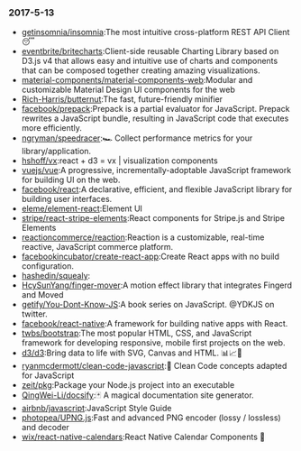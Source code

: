 ### 2017-5-13 
* [getinsomnia/insomnia](https://github.com//getinsomnia/insomnia):The most intuitive cross-platform REST API Client 😴 
* [eventbrite/britecharts](https://github.com//eventbrite/britecharts):Client-side reusable Charting Library based on D3.js v4 that allows easy and intuitive use of charts and components that can be composed together creating amazing visualizations. 
* [material-components/material-components-web](https://github.com//material-components/material-components-web):Modular and customizable Material Design UI components for the web 
* [Rich-Harris/butternut](https://github.com//Rich-Harris/butternut):The fast, future-friendly minifier 
* [facebook/prepack](https://github.com//facebook/prepack):Prepack is a partial evaluator for JavaScript. Prepack rewrites a JavaScript bundle, resulting in JavaScript code that executes more efficiently. 
* [ngryman/speedracer](https://github.com//ngryman/speedracer):🏎 Collect performance metrics for your library/application. 
* [hshoff/vx](https://github.com//hshoff/vx):react + d3 = vx | visualization components 
* [vuejs/vue](https://github.com//vuejs/vue):A progressive, incrementally-adoptable JavaScript framework for building UI on the web. 
* [facebook/react](https://github.com//facebook/react):A declarative, efficient, and flexible JavaScript library for building user interfaces. 
* [eleme/element-react](https://github.com//eleme/element-react):Element UI 
* [stripe/react-stripe-elements](https://github.com//stripe/react-stripe-elements):React components for Stripe.js and Stripe Elements 
* [reactioncommerce/reaction](https://github.com//reactioncommerce/reaction):Reaction is a customizable, real-time reactive, JavaScript commerce platform. 
* [facebookincubator/create-react-app](https://github.com//facebookincubator/create-react-app):Create React apps with no build configuration. 
* [hashedin/squealy](https://github.com//hashedin/squealy): 
* [HcySunYang/finger-mover](https://github.com//HcySunYang/finger-mover):A motion effect library that integrates Fingerd and Moved 
* [getify/You-Dont-Know-JS](https://github.com//getify/You-Dont-Know-JS):A book series on JavaScript. @YDKJS on twitter. 
* [facebook/react-native](https://github.com//facebook/react-native):A framework for building native apps with React. 
* [twbs/bootstrap](https://github.com//twbs/bootstrap):The most popular HTML, CSS, and JavaScript framework for developing responsive, mobile first projects on the web. 
* [d3/d3](https://github.com//d3/d3):Bring data to life with SVG, Canvas and HTML. 📊📈🎉 
* [ryanmcdermott/clean-code-javascript](https://github.com//ryanmcdermott/clean-code-javascript):🛁 Clean Code concepts adapted for JavaScript 
* [zeit/pkg](https://github.com//zeit/pkg):Package your Node.js project into an executable 
* [QingWei-Li/docsify](https://github.com//QingWei-Li/docsify):🃏 A magical documentation site generator. 
* [airbnb/javascript](https://github.com//airbnb/javascript):JavaScript Style Guide 
* [photopea/UPNG.js](https://github.com//photopea/UPNG.js):Fast and advanced PNG encoder (lossy / lossless) and decoder 
* [wix/react-native-calendars](https://github.com//wix/react-native-calendars):React Native Calendar Components 📆 
